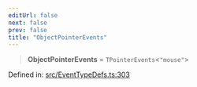 ```yaml
---
editUrl: false
next: false
prev: false
title: "ObjectPointerEvents"
---
```


> **ObjectPointerEvents** = `TPointerEvents`\<`"mouse"`\>

Defined in: [src/EventTypeDefs.ts:303](https://github.com/fabricjs/fabric.js/blob/e114448a1bce9b68a3e1bba337bc0c83a35c1aa5/src/EventTypeDefs.ts#L303)

